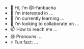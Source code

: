 - 👋 Hi, I’m @Irfanbacha
- 👀 I’m interested in ...
- 🌱 I’m currently learning ...
- 💞️ I’m looking to collaborate on ...
- 📫 How to reach me ...
- 😄 Pronouns: ...
- ⚡ Fun fact: ...

<!---
Irfanbacha/Irfanbacha is a ✨ special ✨ repository because its `README.md` (this file) appears on your GitHub profile.
You can click the Preview link to take a look at your changes.
--->
